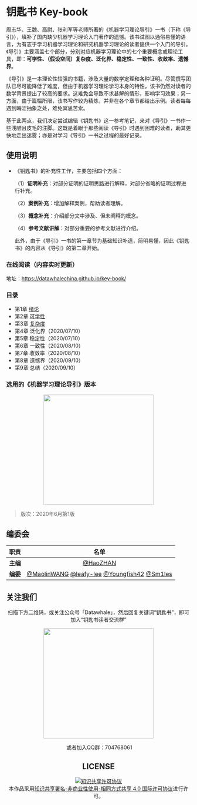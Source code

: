 # 钥匙书 Key-book

周志华、王魏、高尉、张利军等老师所著的《机器学习理论导引》一书（下称《导引》），填补了国内缺少机器学习理论入门著作的遗憾。该书试图以通俗易懂的语言，为有志于学习机器学习理论和研究机器学习理论的读者提供一个入门的导引。《导引》主要涵盖七个部分，分别对应机器学习理论中的七个重要概念或理论工具，即：**可学性、（假设空间）复杂度、泛化界、稳定性、一致性、收敛率、遗憾界**。

《导引》是一本理论性较强的书籍，涉及大量的数学定理和各种证明。尽管撰写团队已尽可能降低了难度，但由于机器学习理论学习本身的特性，该书仍然对读者的数学背景提出了较高的要求。这难免会导致不求甚解的情形，影响学习效果；另一方面，由于篇幅所限，该书写作较为精炼，并非在各个章节都给出示例。读者每每遇到晦涩抽象之处，难免冥思苦索。

基于此两点，我们决定尝试编辑《钥匙书》这一参考笔记，来对《导引》一书作一些浅陋且皮毛的注脚。这既是着眼于那些阅读《导引》时遇到困难的读者，助其更快地走出迷雾；亦是对学习《导引》一书之过程的最好记录。

## 使用说明

- 《钥匙书》的补充性工作，主要包括四个方面：

  （1）**证明补充**：对部分证明的证明思路进行解释，对部分省略的证明过程进行补充。

  （2）**案例补充**：增加解释案例，帮助读者理解。

  （3）**概念补充**：介绍部分文中涉及、但未阐释的概念。

  （4）**参考文献讲解**：对部分重要的参考文献进行介绍。

  此外，由于《导引》一书的第一章节为基础知识补遗，简明易懂，因此《钥匙书》的内容从《导引》的第二章开始。

### 在线阅读（内容实时更新）
地址：https://datawhalechina.github.io/key-book/



### 目录

- 第1章 [绪论](https://datawhalechina.github.io/key-book/#/chapter1/chapter1)
- 第2章 [可学性](https://datawhalechina.github.io/key-book/#/chapter2/chapter2)
- 第3章 [复杂度](https://datawhalechina.github.io/key-book/#/chapter3/chapter3)
- 第4章 泛化界（2020/07/10）
- 第5章 稳定性（2020/07/10）
- 第6章 一致性（2020/08/10）
- 第7章 收敛率（2020/08/10）
- 第8章 遗憾界（2020/09/10）
- 第9章 总结（2020/09/10）

### 选用的《机器学习理论导引》版本

<center><img src="https://github.com/datawhalechina/key-book/raw/master/res/mlt.jpg" width="300" height= "300"></center>

> 版次：2020年6月第1版<br>

## 编委会

| 职责 | 名单 |
| :---: | :---: |
| **主编** | [@HaoZHAN](https://github.com/zhanhao93) |
| **编委** | [@MaolinWANG](https://github.com/mlw67) [@leafy-lee](https://github.com/leafy-lee) [@Youngfish42](https://github.com/youngfish42) [@Sm1les](https://github.com/Sm1les) |



## 关注我们

<div align=center>
<p>扫描下方二维码，或关注公众号「Datawhale」，然后回复关键词“钥匙书”，即可加入“钥匙书读者交流群”</p>
<center><img src="https://github.com/datawhalechina/key-book/raw/master/res/qr.jpeg" width="300" height= "300"></center>

​			或者加入QQ群：704768061

## LICENSE

<a rel="license" href="http://creativecommons.org/licenses/by-nc-sa/4.0/"><img alt="知识共享许可协议" style="border-width:0" src="https://i.creativecommons.org/l/by-nc-sa/4.0/88x31.png" /></a><br />本作品采用<a rel="license" href="http://creativecommons.org/licenses/by-nc-sa/4.0/">知识共享署名-非商业性使用-相同方式共享 4.0 国际许可协议</a>进行许可。
